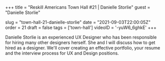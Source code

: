 +++
title = "Reskill Americans Town Hall #21 | Danielle Storlie"
guest = "Danielle Storlie"

slug = "town-hall-21-danielle-storlie"
date = "2021-09-03T22:00:05Z"
order = 21
draft = false
tags = ['town-hall']
videoID = '-yuW6_6ghkE'
+++

Danielle Storlie is an experienced UX Designer who has been responsible for hiring many other designers herself.  She and I will discuss how to get hired as a designer.  We'll cover creating an effective portfolio, your resume and the interview process for UX and Design positions.
